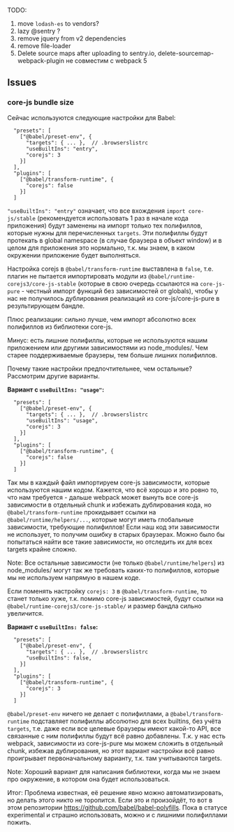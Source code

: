 TODO:

1. move `lodash-es` to vendors?
2. lazy @sentry ?
3. remove jquery from v2 dependencies
4. remove file-loader
5. Delete source maps after uploading to sentry.io, delete-sourcemap-webpack-plugin не совместим с webpack 5


## Issues

### core-js bundle size

Сейчас используются следующие настройки для Babel:

```
  "presets": [
    ["@babel/preset-env", {
      "targets": { ... },  // .browserslistrc
      "useBuiltIns": "entry",
      "corejs": 3
    }]
  ],
  "plugins": [
    ["@babel/transform-runtime", {
      "corejs": false
    }]
  ]
```

`"useBuiltIns": "entry"` означает, что все вхождения `import core-js/stable` (рекомендуется использовать 1 раз в начале кода приложения)
будут заменены на импорт только тех полифиллов, которые нужны для перечисленных `targets`.
Эти полифиллы будут протекать в global namespace (в случае браузера в объект window) и в целом
для приложения это нормально, т.к. мы знаем, в каком окружении приложение будет выполняться.

Настройка corejs в `@babel/transform-runtime` выставлена в `false`, т.е. плагин не пытается импортировать
модули из `@babel/runtime-corejs3/core-js-stable` (которые в свою очередь ссылаются на `core-js-pure` - честный импорт функций без зависимостей от globals),
чтобы у нас не получилось дублирования реализаций из core-js/core-js-pure в результирующем бандле.

Плюс реализации: сильно лучше, чем импорт абсолютно всех полифиллов из библиотеки core-js.

Минус: есть лишние полифиллы, которые не используются нашим приложением или другими зависимостями из node_modules/.
Чем старее поддерживаемые браузеры, тем больше лишних полифиллов.

Почему такие настройки предпочтительнее, чем остальные? Рассмотрим другие варианты.


**Вариант с `useBuiltIns: "usage"`:**

```
  "presets": [
    ["@babel/preset-env", {
      "targets": { ... },  // .browserslistrc
      "useBuiltIns": "usage",
      "corejs": 3
    }]
  ],
  "plugins": [
    ["@babel/transform-runtime", {
      "corejs": false
    }]
  ]
```

Так мы в каждый файл импортируем core-js зависимости, которые используются
нашим кодом. Кажется, что всё хорошо и это ровно то, что нам требуется - дальше
webpack может вынуть все core-js зависимости в отдельный chunk и избежать дублирования кода,
но `@babel/transform-runtime` прокидывает ссылки на `@babel/runtime/helpers/...`, которые могут иметь глобальные зависимости,
требующие полифиллов! Если наш код эти зависимости не использует, то получим ошибку в старых браузерах.
Можно было бы попытаться найти все такие зависимости, но отследить их для всех targets крайне сложно.

Note: Все остальные зависимости (не только `@babel/runtime/helpers`) из node_modules/
могут так же требовать каких-то полифиллов, которые мы не используем напрямую в нашем коде.

Если поменять настройку `corejs: 3` в `@babel/transform-runtime`, то станет только хуже, т.к.
помимо core-js зависимостей, будут ссылки на `@babel/runtime-corejs3/core-js-stable/` и размер бандла сильно увеличится.

**Вариант с `useBuiltIns: false`:**

```
  "presets": [
    ["@babel/preset-env", {
      "targets": { ... },  // .browserslistrc
      "useBuiltIns": false,
    }]
  ],
  "plugins": [
    ["@babel/transform-runtime", {
      "corejs": 3
    }]
  ]
```

`@babel/preset-env` ничего не делает с полифиллами, а `@babel/transform-runtime`
подставляет полифиллы абсолютно для всех builtins, без учёта `targets`, т.е. даже если
все целевые браузеры имеют какой-то API, все связанные с ним полифиллы будут всё равно добавлены.
Т.к. у нас есть webpack, зависимости из core-js-pure мы можем сложить в отдельный chunk,
избежав дублирования, но этот вариант настройки всё равно проигрывает первоначальному варианту, т.к. там учитываются targets.

Note: Хороший вариант для написания библиотеки, когда мы не знаем про окружение, в котором она будет использоваться.

Итог: Проблема известная, её решение явно можно автоматизировать, но делать этого никто не торопится.
Если это и произойдёт, то вот в этом репозитории https://github.com/babel/babel-polyfills.
Пока в статусе experimental и страшно использовать, можно и с лишними полифиллами пожить.
